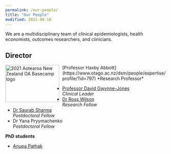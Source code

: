 ```yaml
---
permalink: /our-people/
title: "Our People"
modified: 2021-08-18
---
```


We are a multidisciplinary team of clinical epidemiologists, health economists, outcomes researchers, and clinicians.

## Director

<img src="/images/bio-photo.jpg" alt="2021 Aotearoa New Zealand OA Basecamp logo" style="float:left;margin-right:10px" width="168" height="117" />
[Professor Haxby Abbott](https://www.otago.ac.nz/dsm/people/expertise/profile/?id=797)  
*Research Professor*

<br>

* [Professor David Gwynne-Jones](https://www.otago.ac.nz/dsm-surgery/staff/expertise/profile/index.html?id=723)  
*Clinical Leader*
* [Dr Ross Wilson](https://www.otago.ac.nz/medical-school/people/expertise/profile/index.html?id=2457)  
*Research Fellow*
* [Dr Saurab Sharma](https://www.otago.ac.nz/dsm-surgery/staff/expertise/profile/index.html?id=3317)  
*Postdoctoral Fellow*
* Dr Yana Pryymachenko  
*Postdoctoral Fellow*

<strong>PhD students</strong>
* [Anupa Pathak](https://www.otago.ac.nz/dsm-surgery/staff/expertise/profile/index.html?id=3318)